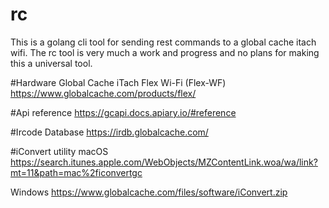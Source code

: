 # rc

This is a golang cli tool for sending rest commands to a global cache itach wifi. The rc tool is very much a work and progress and no plans for making this a universal tool. 

#Hardware
Global Cache iTach Flex Wi-Fi (Flex-WF)
https://www.globalcache.com/products/flex/

#Api reference
https://gcapi.docs.apiary.io/#reference

#Ircode Database
https://irdb.globalcache.com/

#iConvert utility
macOS https://search.itunes.apple.com/WebObjects/MZContentLink.woa/wa/link?mt=11&path=mac%2ficonvertgc

Windows https://www.globalcache.com/files/software/iConvert.zip
